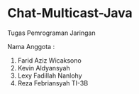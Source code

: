 # Chat-Multicast-Java
Tugas Pemrograman Jaringan

Nama Anggota :
1. Farid Aziz Wicaksono
2. Kevin Aldyansyah
3. Lexy Fadillah Nanlohy
4. Reza Febriansyah
TI-3B
